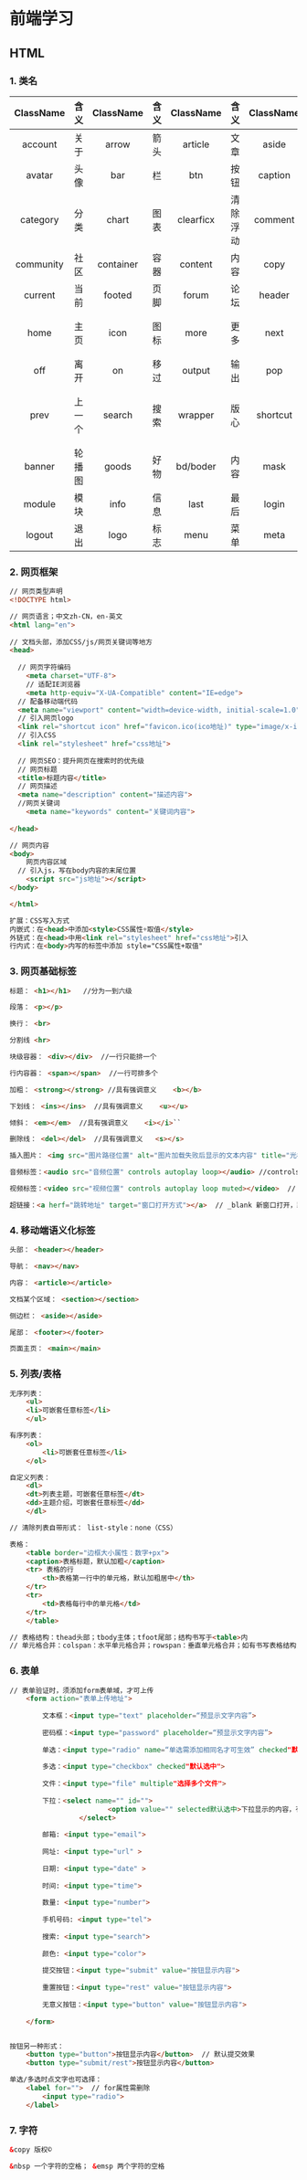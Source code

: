 # 前端学习
## HTML

### 1. 类名

| ClassName |  含义  | ClassName | 含义 | ClassName |   含义   | ClassName |   含义   |
| :-------: | :----: | :-------: | :--: | :-------: | :------: | :-------: | :------: |
|  account  |  关于  |   arrow   | 箭头 |  article  |   文章   |   aside   |   边栏   |
|  avatar   |  头像  |    bar    |  栏  |    btn    |   按钮   |  caption  |   标题   |
| category  |  分类  |   chart   | 图表 | clearficx | 清除浮动 |  comment  |   评论   |
| community |  社区  | container | 容器 |  content  |   内容   |   copy    |   版权   |
|  current  |  当前  |  footed   | 页脚 |   forum   |   论坛   |  header   |   页头   |
|   home    |  主页  |   icon    | 图标 |   more    |   更多   |   next    |  下一个  |
|    off    |  离开  |    on     | 移过 |  output   |   输出   |    pop    |   弹窗   |
|   prev    | 上一个 |  search   | 搜索 |  wrapper  |   版心   | shortcut  | 快捷导航 |
|  banner   | 轮播图 |   goods   | 好物 | bd/boder  |   内容   |   mask    |   遮罩   |
|  module   |  模块  |   info    | 信息 |   last    |   最后   |   login   |   登录   |
|  logout   |  退出  |   logo    | 标志 |   menu    |   菜单   |   meta    |   作者   |

### 2. 网页框架

```html
// 网页类型声明
<!DOCTYPE html>

// 网页语言；中文zh-CN，en-英文
<html lang="en">
  
// 文档头部，添加CSS/js/网页关键词等地方
<head>
  
  // 网页字符编码
	<meta charset="UTF-8">
	// 适配IE浏览器
	<meta http-equiv="X-UA-Compatible" content="IE=edge">
  // 配备移动端代码
  <meta name="viewport" content="width=device-width, initial-scale=1.0">
  // 引入网页logo
  <link rel="shortcut icon" href="favicon.ico(ico地址)" type="image/x-icon">
  // 引入CSS
  <link rel="stylesheet" href="css地址">
  
  // 网页SEO：提升网页在搜索时的优先级
  // 网页标题
  <title>标题内容</title>
  // 网页描述
  <meta name="description" content="描述内容">
  //网页关键词
	<meta name="keywords" content="关键词内容">
  
</head>

// 网页内容
<body>
	网页内容区域
  // 引入js，写在body内容的末尾位置
	<script src="js地址"></script>
</body>

</html>

扩展：CSS写入方式
内嵌式：在<head>中添加<style>CSS属性+取值</style>
外链式：在<head>中用<link rel="stylesheet" href="css地址">引入
行内式：在<body>内写的标签中添加 style="CSS属性+取值"
```

### 3. 网页基础标签

```html
标题： <h1></h1>   //分为一到六级

段落： <p></p>

换行： <br>

分割线 <hr>

块级容器： <div></div>  //一行只能排一个

行内容器： <span></span>  //一行可排多个

加粗： <strong></strong> //具有强调意义    <b></b>

下划线： <ins></ins>  //具有强调意义    <u></u>

倾斜： <em></em>  //具有强调意义    <i></i>``

删除线： <del></del>  //具有强调意义   <s></s>

插入图片： <img src="图片路径位置" alt="图片加载失败后显示的文本内容" title="光标悬停时显示的文本内容" >

音频标签：<audio src="音频位置" controls autoplay loop></audio> //controls:插入播放器 loop:循环播放 autoplay:自动播放

视频标签：<video src="视频位置" controls autoplay loop muted></video>  // 自动播放音频无法实现，视频配合muted静音可实现

超链接：<a herf="跳转地址" target="窗口打开方式"></a>  // _blank 新窗口打开，跳转地址可用id名进行页面内跳转（书写：#id名）
```

### 4. 移动端语义化标签

```html
头部： <header></header>

导航： <nav></nav>

内容： <article></article>

文档某个区域： <section></section>

侧边栏： <aside></aside>

尾部： <footer></footer>

页面主页： <main></main>
```

### 5. 列表/表格

```html
无序列表：
	<ul>
  	<li>可嵌套任意标签</li>  
	</ul>

有序列表：
	<ol>
		<li>可嵌套任意标签</li>
	</ol>

自定义列表：
	<dl>
  	<dt>列表主题，可嵌套任意标签</dt>
    <dd>主题介绍，可嵌套任意标签</dd>
	</dl>

// 清除列表自带形式： list-style：none（CSS）

表格：
	<table border="边框大小属性：数字+px">
    <caption>表格标题，默认加粗</caption>
    <tr> 表格的行
    	<th>表格第一行中的单元格，默认加粗居中</th>
    </tr>
    <tr>
    	<td>表格每行中的单元格</td>
    </tr>
	</table>

// 表格结构：thead头部；tbody主体；tfoot尾部；结构书写于<table>内
// 单元格合并：colspan：水平单元格合并；rowspan：垂直单元格合并；如有书写表格结构，不能跨结构合并单元格
```

### 6. 表单

```html
// 表单验证时，须添加form表单域，才可上传
	<form action="表单上传地址">
    
		文本框：<input type="text" placeholder=“预显示文字内容”>
    
		密码框：<input type="password" placeholder=“预显示文字内容”>
    
		单选：<input type="radio" name=“单选需添加相同名才可生效” checked"默认选中">
    
		多选：<input type="checkbox" checked"默认选中">
    
		文件：<input type="file" multiple"选择多个文件">
    
		下拉：<select name="" id="">
						<option value="" selected默认选中>下拉显示的内容，有几个写几个</option>
				 </select>
    
		邮箱: <input type="email">
    
		网址: <input type="url" >
    
		日期: <input type="date" >
    
		时间: <input type="time">
    
		数量: <input type="number">
    
		手机号码: <input type="tel">
    
		搜索: <input type="search">
    
		颜色: <input type="color">
    
		提交按钮：<input type="submit" value="按钮显示内容">
    
		重置按钮：<input type="rest" value="按钮显示内容">
    
		无意义按钮：<input type="button" value="按钮显示内容">
    
	</form>


按钮另一种形式：
	<button type="button">按钮显示内容</button>  // 默认提交效果
	<button type="submit/rest">按钮显示内容</button>

单选/多选时点文字也可选择：
	<label for="">  // for属性需删除
		<input type="radio">
	</label>
```

### 7. 字符

```html
&copy 版权©️

&nbsp 一个字符的空格； &emsp 两个字符的空格
```

## 